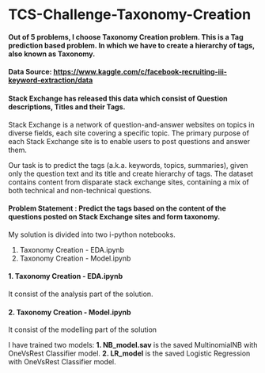 # TCS-Challenge-Taxonomy-Creation

#### Out of 5 problems, I choose Taxonomy Creation problem. This is a Tag prediction based problem. In which we have to create a hierarchy of tags, also known as Taxonomy.
#### Data Source: https://www.kaggle.com/c/facebook-recruiting-iii-keyword-extraction/data
#### Stack Exchange has released this data which consist of Question descriptions, Titles and their Tags.

Stack Exchange is a network of question-and-answer websites on topics in diverse fields, each site covering a specific topic. The primary purpose of each Stack Exchange site is to enable users to post questions and answer them.<br>

Our task is to predict the tags (a.k.a. keywords, topics, summaries), given only the question text and its title and create hierarchy of tags. The dataset contains content from disparate stack exchange sites, containing a mix of both technical and non-technical questions.

#### Problem Statement : Predict the tags based on the content of the questions posted on Stack Exchange sites and form taxonomy.

My solution is divided into two i-python notebooks.
1. Taxonomy Creation - EDA.ipynb
2. Taxonomy Creation - Model.ipynb

#### 1. Taxonomy Creation - EDA.ipynb
It consist of the analysis part of the solution.

#### 2. Taxonomy Creation - Model.ipynb
It consist of the modelling part of the solution

I have trained two models:
__1. NB_model.sav__ is the saved MultinomialNB with OneVsRest Classifier model.
__2. LR_model__ is the saved Logistic Regression with OneVsRest Classifier model.
